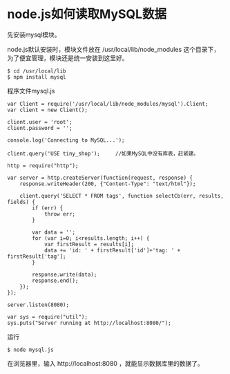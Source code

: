 # node.js如何读取MySQL数据

先安装mysql模块。

node.js默认安装时，模块文件放在 /usr/local/lib/node_modules 这个目录下，为了便宜管理，模块还是统一安装到这里好。
    
    $ cd /usr/local/lib         
    $ npm install mysql         

程序文件mysql.js
    
    var Client = require('/usr/local/lib/node_modules/mysql').Client;
    var client = new Client();
    
    client.user = 'root';
    client.password = '';
    
    console.log('Connecting to MySQL...');
    
    client.query('USE tiny_shop');     //如果MySQL中没有库表，赶紧建。
    
    http = require("http");
    
    var server = http.createServer(function(request, response) {
        response.writeHeader(200, {"Content-Type": "text/html"});
    
        client.query('SELECT * FROM tags', function selectCb(err, results, fields) {  
            if (err) {  
                throw err;  
            }  
    
            var data = '';
            for (var i=0; i<results.length; i++) {          
                var firstResult = results[i];
                data += 'id: ' + firstResult['id']+'tag: ' + firstResult['tag']; 
            } 
    
            response.write(data); 
            response.end();
        });
    });
    
    server.listen(8080);
    
    var sys = require("util");
    sys.puts("Server running at http://localhost:8080/"); 

运行
    
    $ node mysql.js

在浏览器里，输入 http://localhost:8080 ，就能显示数据库里的数据了。
